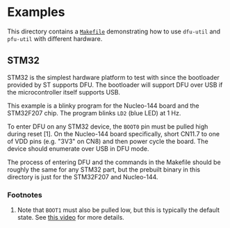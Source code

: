 # Examples

This directory contains a [`Makefile`](Makefile) demonstrating how to use
`dfu-util` and `pfu-util` with different hardware.

## STM32

STM32 is the simplest hardware platform to test with since the bootloader
provided by ST supports DFU. The bootloader will support DFU over USB if the
microcontroller itself supports USB.

This example is a blinky program for the Nucleo-144 board and the STM32F207
chip. The program blinks `LD2` (blue LED) at 1 Hz.

To enter DFU on any STM32 device, the `BOOT0` pin must be pulled high during
reset [1]. On the Nucleo-144 board specifically, short CN11.7 to one of VDD pins
(e.g. "3V3" on CN8) and then power cycle the board. The device should
enumerate over USB in DFU mode.

The process of entering DFU and the commands in the Makefile should be roughly
the same for any STM32 part, but the prebuilt binary in this directory is just
for the STM32F207 and Nucleo-144.

### Footnotes

1. Note that `BOOT1` must also be pulled low, but this is typically the default
   state. See [this video](https://www.youtube.com/watch?v=ZUXuk2zFHfs) for
   more details.
